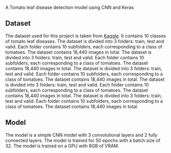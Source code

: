 A Tomato leaf disease detection model using CNN and Keras

## Dataset
The dataset used for this project is taken from [Kaggle](https://www.kaggle.com/noulam/tomato). It contains 10 classes of tomato leaf diseases. The dataset is divided into 3 folders: train, test and valid. Each folder contains 10 subfolders, each corresponding to a class of tomatoes. The dataset contains 18,440 images in total. The dataset is divided into 3 folders: train, test and valid. Each folder contains 10 subfolders, each corresponding to a class of tomatoes. The dataset contains 18,440 images in total. The dataset is divided into 3 folders: train, test and valid. Each folder contains 10 subfolders, each corresponding to a class of tomatoes. The dataset contains 18,440 images in total. The dataset is divided into 3 folders: train, test and valid. Each folder contains 10 subfolders, each corresponding to a class of tomatoes. The dataset contains 18,440 images in total. The dataset is divided into 3 folders: train, test and valid. Each folder contains 10 subfolders, each corresponding to a class of tomatoes. The dataset contains 18,440 images in total.

## Model
The model is a simple CNN model with 3 convolutional layers and 2 fully connected layers. The model is trained
for 50 epochs with a batch size of 32. The model is trained on a GPU with 8GB of VRAM.
